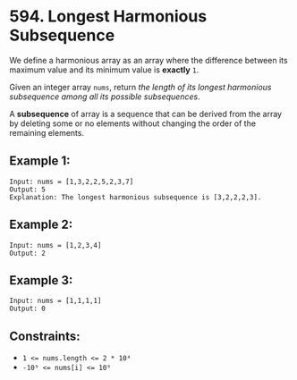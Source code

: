 # 594. Longest Harmonious Subsequence

We define a harmonious array as an array where the difference between its maximum value and its minimum value is **exactly** `1`.

Given an integer array `nums`, return _the length of its longest harmonious subsequence among all its possible subsequences_.

A **subsequence** of array is a sequence that can be derived from the array by deleting some or no elements without changing the order of the remaining elements.

## Example 1:

```
Input: nums = [1,3,2,2,5,2,3,7]
Output: 5
Explanation: The longest harmonious subsequence is [3,2,2,2,3].
```

## Example 2:

```
Input: nums = [1,2,3,4]
Output: 2
```

## Example 3:

```
Input: nums = [1,1,1,1]
Output: 0
```

## Constraints:

- `1 <= nums.length <= 2 * 10⁴`
- `-10⁹ <= nums[i] <= 10⁹`
